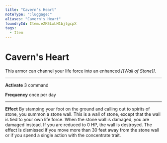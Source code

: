 ```yaml
---
title: "Cavern's Heart"
noteType: ":luggage:"
aliases: "Cavern's Heart"
foundryId: Item.eZK5LxLH1bjlgcpX
tags:
  - Item
---
```


# Cavern's Heart

This armor can channel your life force into an enhanced _[[Wall of Stone]]_.

* * *

**Activate** 3 command

**Frequency** once per day

* * *

**Effect** By stamping your foot on the ground and calling out to spirits of stone, you summon a stone wall. This is a wall of stone, except that the wall is tied to your own life force. When the stone wall is damaged, you are damaged instead. If you are reduced to 0 HP, the wall is destroyed. The effect is dismissed if you move more than 30 feet away from the stone wall or if you spend a single action with the concentrate trait.
